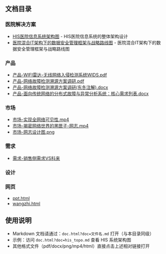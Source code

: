 ## 文档目录

### 医院解决方案
- [HIS医院信息系统架构图](doc.html?doc=his_topo.md) - HIS医院信息系统的整体架构设计
- [医院混合IT架构下的数据安全管理框架与战略路线图](doc.html?doc=hospital.md) - 医院混合IT架构下的数据安全管理框架与战略路线图

### 产品
- [产品-WIFI雷达-⽆线⽹络⼊侵检测系统WIDS.pdf](产品-WIFI雷达-⽆线⽹络⼊侵检测系统WIDS.pdf)
- [产品-网络故障检测溯源方案调研.pdf](产品-网络故障检测溯源方案调研.pdf)
- [产品-网络故障检测溯源方案调研(东冬注解).docx](产品-网络故障检测溯源方案调研(东冬注解).docx)
- [产品-面向传统网络的分布式故障与异常分析系统：核心需求列表.docx](产品-面向传统网络的分布式故障与异常分析系统：核心需求列表.docx)

### 市场
- [市场-实现全网络可见性.mp4](市场-实现全网络可见性.mp4)
- [市场-揭密网络世界的黑匣子-网志.mp4](市场-揭密网络世界的黑匣子-网志.mp4)
- [市场-网志设计图.png](市场-网志设计图.png)

### 需求
- [需求-销售侧需求VS科来](doc.html?doc=需求-销售侧需求VS科来.md)

### 设计


### 网页
- [ppt.html](ppt.html)
- [wangzhi.html](wangzhi.html)

## 使用说明

- Markdown 文档请通过：`doc.html?doc=文件名.md` 打开（与本目录同级）
- 示例：访问 `doc.html?doc=his_topo.md` 查看 HIS 系统架构图
- 其他格式文件（pdf/docx/png/mp4/html）直接点击上述相对链接打开